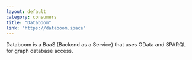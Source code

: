 ```yaml
---
layout: default
category: consumers
title: "Databoom"
link: "https://databoom.space"
---
```

Databoom is a BaaS (Backend as a Service) that uses OData and SPARQL for graph database access.
